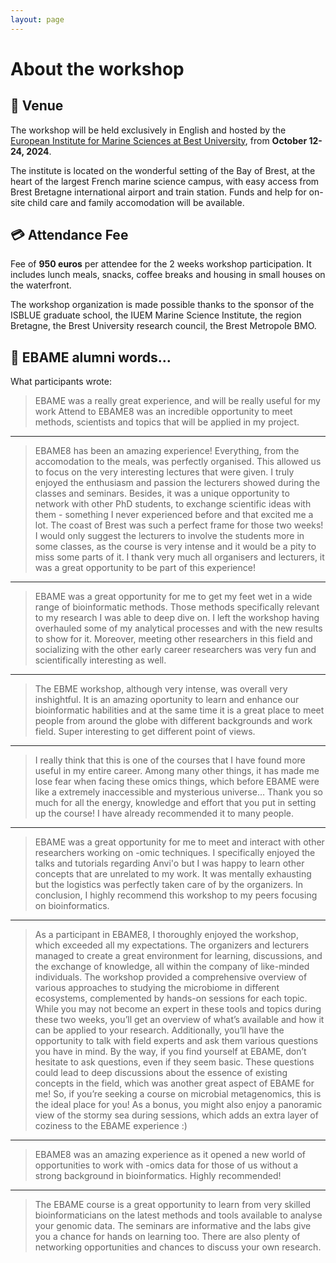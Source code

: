 ```yaml
---
layout: page
---
```


# About the workshop 

## 📍 Venue

The workshop will be held exclusively in English and hosted by the [European Institute for Marine Sciences at Best University](https://www-iuem.univ-brest.fr/the-institute/?lang=en),
from **October 12-24, 2024**. 

The institute is located on the wonderful setting of the Bay of Brest, at the heart of the largest French marine science campus,
with easy access from Brest Bretagne international airport and train station. 
Funds and help for on-site child care and family accomodation will be available.

## 💳 Attendance Fee

Fee of **950 euros** per attendee for the 2 weeks workshop participation. 
It includes lunch meals, snacks, coffee breaks and housing in small houses on the waterfront.

The workshop organization is made possible thanks to the sponsor of the ISBLUE graduate school, the IUEM Marine Science Institute, the region Bretagne, the Brest University research council, the  Brest Metropole BMO.


## 💬 EBAME alumni words…

What participants wrote:

> EBAME was a really great experience, and will be really useful for my work Attend to EBAME8 was an incredible opportunity to meet methods,
> scientists and topics that will be applied in my project.

---

> EBAME8 has been an amazing experience! Everything, from the accomodation to the meals, was perfectly organised.
> This allowed us to focus on the very interesting lectures that were given. I truly enjoyed the enthusiasm and passion the lecturers showed during the
> classes and seminars. Besides, it was a unique opportunity to network with other PhD students,
> to exchange scientific ideas with them - something I never experienced before and that excited me a lot.
> The coast of Brest was such a perfect frame for those two weeks! I would only suggest the lecturers to involve the students more in some classes,
> as the course is very intense and it would be a pity to miss some parts of it.
> I thank very much all organisers and lecturers, it was a great opportunity to be part of this experience!

---

> EBAME was a great opportunity for me to get my feet wet in a wide range of bioinformatic methods.
> Those methods specifically relevant to my research I was able to deep dive on.
> I left the workshop having overhauled some of my analytical processes and with the new results to show for it.
> Moreover, meeting other researchers in this field and socializing with the other early career researchers was very fun and
> scientifically interesting as well.

---

> The EBME workshop, although very intense, was overall very inshightful.
> It is an amazing oportunity to learn and enhance our bioinformatic habilities and at the same time it is a great place to meet
> people from around the globe with different backgrounds and work field.
> Super interesting to get different point of views.

---

> I really think that this is one of the courses that I have found more useful in my entire career.
> Among many other things, it has made me lose fear when facing these omics things,
> which before EBAME were like a extremely inaccessible and mysterious universe…
> Thank you so much for all the energy, knowledge and effort that you put in setting up the course!
> I have already recommended it to many people.

---

> EBAME was a great opportunity for me to meet and interact with other researchers working on -omic techniques.
> I specifically enjoyed the talks and tutorials regarding Anvi'o but I was happy to learn other concepts that are unrelated to my work.
> It was mentally exhausting but the logistics was perfectly taken care of by the organizers.
> In conclusion, I highly recommend this workshop to my peers focusing on bioinformatics.

---

> As a participant in EBAME8, I thoroughly enjoyed the workshop, which exceeded all my expectations. The organizers and lecturers managed to create a great environment for learning, discussions, and the exchange of knowledge, all within the company of like-minded individuals. The workshop provided a comprehensive overview of various approaches to studying the microbiome in different ecosystems, complemented by hands-on sessions for each topic. While you may not become an expert in these tools and topics during these two weeks, you’ll get an overview of what’s available and how it can be applied to your research. Additionally, you’ll have the opportunity to talk with field experts and ask them various questions you have in mind. By the way, if you find yourself at EBAME, don’t hesitate to ask questions, even if they seem basic. These questions could lead to deep discussions about the essence of existing concepts in the field, which was another great aspect of EBAME for me! So, if you’re seeking a course on microbial metagenomics, this is the ideal place for you! As a bonus, you might also enjoy a panoramic view of the stormy sea during sessions, which adds an extra layer of coziness to the EBAME experience :)

---

> EBAME8 was an amazing experience as it opened a new world of opportunities to work with -omics data for those of us without a strong background in bioinformatics. Highly recommended!

---

> The EBAME course is a great opportunity to learn from very skilled bioinformaticians on the latest methods and tools available to analyse your genomic data. The seminars are informative and the labs give you a chance for hands on learning too. There are also plenty of networking opportunities and chances to discuss your own research.
